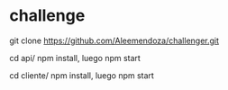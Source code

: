 # challenge

git clone https://github.com/Aleemendoza/challenger.git

cd api/ npm install, luego npm start

cd cliente/ npm install, luego npm start
